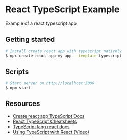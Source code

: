 # React TypeScript Example

Example of a react typescript app

## Getting started

```bash
# Install create react app with typescript natively
$ npx create-react-app my-app --template typescript
```

## Scripts

```bash
# Start server on http://localhost:3000
$ npm start
```

## Resources

- [Create react app TypeScript Docs](https://create-react-app.dev/docs/adding-typescript/)
- [React TypeScript Cheatsheets](https://react-typescript-cheatsheet.netlify.app/)
- [TypeScript lang react docs](https://www.typescriptlang.org/docs/handbook/react-&-webpack.html)
- [Using TypeScript with React (Video)](https://www.youtube.com/watch?v=OkIDr8QSrLg)
